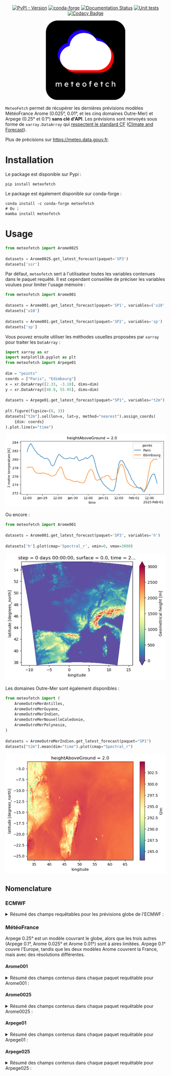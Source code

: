 <div align="center">
  
[![PyPI - Version](https://img.shields.io/pypi/v/meteofetch)](https://pypi.org/project/meteofetch/)
[![conda-forge](https://anaconda.org/conda-forge/meteofetch/badges/version.svg)](https://anaconda.org/conda-forge/meteofetch)
[![Documentation Status](https://img.shields.io/readthedocs/meteofetch?logo=read-the-docs)](https://meteofetch.readthedocs.io)
[![Unit tests](https://github.com/CyrilJl/meteofetch/actions/workflows/pytest.yml/badge.svg)](https://github.com/CyrilJl/meteofetch/actions/workflows/pytest.yml)
[![Codacy Badge](https://app.codacy.com/project/badge/Grade/e9c19a5585b94cb884b738fba87073a1)](https://app.codacy.com/gh/CyrilJl/MeteoFetch/dashboard?utm_source=gh&utm_medium=referral&utm_content=&utm_campaign=Badge_grade)

  <a href="https://github.com/CyrilJl/meteofetch">
    <img src="https://raw.githubusercontent.com/CyrilJl/MeteoFetch/main/_static/logo.svg" alt="Logo" width="250"/>
  </a>

</div>

``MeteoFetch`` permet de récupérer les dernières prévisions modèles MétéoFrance Arome (0.025°, 0.01°, et les cinq domaines Outre-Mer) et Arpege (0.25° et 0.1°) **sans clé d'API**.
Les prévisions sont renvoyés sous forme de ``xarray.DataArray`` qui [respectent le standard CF](https://cfchecker.ncas.ac.uk/) ([Climate and Forecast](https://cfconventions.org/)).

Plus de précisions sur <https://meteo.data.gouv.fr>.

# Installation

Le package est disponible sur Pypi :

```console
pip install meteofetch
```

Le package est également disponible sur conda-forge :

```console
conda install -c conda-forge meteofetch
# Ou :
mamba install meteofetch
```

# Usage

```python
from meteofetch import Arome0025

datasets = Arome0025.get_latest_forecast(paquet='SP3')
datasets['ssr']
```

Par défaut, ``meteofetch`` sert à l'utilisateur toutes les variables contenues dans le paquet requêté.
Il est cependant conseillée de préciser les variables voulues pour limiter l'usage mémoire :

```python
from meteofetch import Arome001

datasets = Arome001.get_latest_forecast(paquet='SP1', variables=('u10', 'v10'))
datasets['u10']

datasets = Arome001.get_latest_forecast(paquet='SP2', variables='sp')
datasets['sp']
```

Vous pouvez ensuite utiliser les méthodes usuelles proposées par ``xarray`` pour traiter les ``DataArray`` :

```python
import xarray as xr
import matplotlib.pyplot as plt
from meteofetch import Arpege01

dim = "points"
coords = ["Paris", "Edimbourg"]
x = xr.DataArray([2.33, -3.18], dims=dim)
y = xr.DataArray([48.9, 55.95], dims=dim)

datasets = Arpege01.get_latest_forecast(paquet="SP1", variables="t2m")

plt.figure(figsize=(8, 3))
datasets["t2m"].sel(lon=x, lat=y, method="nearest").assign_coords(
    {dim: coords}
).plot.line(x="time")
```

![output_code_1](https://raw.githubusercontent.com/CyrilJl/MeteoFetch/main/_static/time_series.png)

Ou encore :

```python
from meteofetch import Arome001

datasets = Arome001.get_latest_forecast(paquet='SP3', variables='h')

datasets['h'].plot(cmap='Spectral_r', vmin=0, vmax=3000)
```

![output_code_2](https://raw.githubusercontent.com/CyrilJl/MeteoFetch/main/_static/plot_map.png)

Les domaines Outre-Mer sont également disponibles :

```python
from meteofetch import (
    AromeOutreMerAntilles,
    AromeOutreMerGuyane,
    AromeOutreMerIndien,
    AromeOutreMerNouvelleCaledonie,
    AromeOutreMerPolynesie,
)

datasets = AromeOutreMerIndien.get_latest_forecast(paquet="SP1")
datasets["t2m"].mean(dim="time").plot(cmap="Spectral_r")
```

![output_code_3](https://raw.githubusercontent.com/CyrilJl/MeteoFetch/main/_static/plot_map_indien.png)

## Nomenclature

### ECMWF

<details>  
<summary>Résumé des champs requêtables pour les prévisions globe de l'ECMWF :</summary>

| Champ   | Description                                               | Unités             | Dimensions                                 | Shape dun run complet |
|---------|-----------------------------------------------------------|--------------------|--------------------------------------------|-----------------------|
| tcw     | Total column water                                        | kg m**-2           | (time, latitude, longitude)                | (85, 721, 1440)       |
| tcwv    | Total column vertically-integrated water vapour           | kg m**-2           | (time, latitude, longitude)                | (85, 721, 1440)       |
| fg10    | Maximum 10 metre wind gust since previous post-processing | m s**-1            | (time, latitude, longitude)                | (67, 721, 1440)       |
| u10     | 10 metre U wind component                                 | m s**-1            | (time, latitude, longitude)                | (85, 721, 1440)       |
| v10     | 10 metre V wind component                                 | m s**-1            | (time, latitude, longitude)                | (85, 721, 1440)       |
| t2m     | 2 metre temperature                                       | K                  | (time, latitude, longitude)                | (85, 721, 1440)       |
| d2m     | 2 metre dewpoint temperature                              | K                  | (time, latitude, longitude)                | (85, 721, 1440)       |
| mx2t3   | Maximum temperature at 2 metres in the last 3 hours       | K                  | (time, latitude, longitude)                | (49, 721, 1440)       |
| mn2t3   | Minimum temperature at 2 metres in the last 3 hours       | K                  | (time, latitude, longitude)                | (49, 721, 1440)       |
| u100    | 100 metre U wind component                                | m s**-1            | (time, latitude, longitude)                | (85, 721, 1440)       |
| v100    | 100 metre V wind component                                | m s**-1            | (time, latitude, longitude)                | (85, 721, 1440)       |
| t       | Temperature                                               | K                  | (time, isobaricInhPa, latitude, longitude) | (85, 13, 721, 1440)   |
| u       | U component of wind                                       | m s**-1            | (time, isobaricInhPa, latitude, longitude) | (85, 13, 721, 1440)   |
| v       | V component of wind                                       | m s**-1            | (time, isobaricInhPa, latitude, longitude) | (85, 13, 721, 1440)   |
| q       | Specific humidity                                         | kg kg**-1          | (time, isobaricInhPa, latitude, longitude) | (85, 13, 721, 1440)   |
| w       | Vertical velocity                                         | Pa s**-1           | (time, isobaricInhPa, latitude, longitude) | (85, 13, 721, 1440)   |
| vo      | Vorticity (relative)                                      | s**-1              | (time, isobaricInhPa, latitude, longitude) | (85, 13, 721, 1440)   |
| d       | Divergence                                                | s**-1              | (time, isobaricInhPa, latitude, longitude) | (85, 13, 721, 1440)   |
| gh      | Geopotential height                                       | gpm                | (time, isobaricInhPa, latitude, longitude) | (85, 13, 721, 1440)   |
| r       | Relative humidity                                         | %                  | (time, isobaricInhPa, latitude, longitude) | (85, 13, 721, 1440)   |
| msl     | Mean sea level pressure                                   | Pa                 | (time, latitude, longitude)                | (85, 721, 1440)       |
| mucape  | Most-unstable CAPE                                        | J kg**-1           | (time, latitude, longitude)                | (85, 721, 1440)       |
| ttr     | Top net long-wave (thermal) radiation                     | J m**-2            | (time, latitude, longitude)                | (85, 721, 1440)       |
| vsw     | Volumetric soil moisture                                  | m**3 m**-3         | (time, soilLayer, latitude, longitude)     | (85, 4, 721, 1440)    |
| sot     | Soil temperature                                          | K                  | (time, soilLayer, latitude, longitude)     | (85, 4, 721, 1440)    |
| asn     | Snow albedo                                               | (0 - 1)            | (time, latitude, longitude)                | (85, 721, 1440)       |
| z       | Geopotential                                              | m**2 s**-2         | (time, latitude, longitude)                | (1, 721, 1440)        |
| sp      | Surface pressure                                          | Pa                 | (time, latitude, longitude)                | (85, 721, 1440)       |
| sdor    | Standard deviation of sub-gridscale orography             | m                  | (time, latitude, longitude)                | (1, 721, 1440)        |
| slor    | Slope of sub-gridscale orography                          | Numeric            | (time, latitude, longitude)                | (1, 721, 1440)        |
| ssrd    | Surface short-wave (solar) radiation downwards            | J m**-2            | (time, latitude, longitude)                | (85, 721, 1440)       |
| lsm     | Land-sea mask                                             | (0 - 1)            | (time, latitude, longitude)                | (85, 721, 1440)       |
| strd    | Surface long-wave (thermal) radiation downwards           | J m**-2            | (time, latitude, longitude)                | (85, 721, 1440)       |
| ssr     | Surface net short-wave (solar) radiation                  | J m**-2            | (time, latitude, longitude)                | (85, 721, 1440)       |
| str     | Surface net long-wave (thermal) radiation                 | J m**-2            | (time, latitude, longitude)                | (85, 721, 1440)       |
| ewss    | Time-integrated eastward turbulent surface stress         | N m**-2 s          | (time, latitude, longitude)                | (85, 721, 1440)       |
| nsss    | Time-integrated northward turbulent surface stress        | N m**-2 s          | (time, latitude, longitude)                | (85, 721, 1440)       |
| ro      | Runoff                                                    | m                  | (time, latitude, longitude)                | (85, 721, 1440)       |
| tp      | Total precipitation                                       | m                  | (time, latitude, longitude)                | (85, 721, 1440)       |
| skt     | Skin temperature                                          | K                  | (time, latitude, longitude)                | (85, 721, 1440)       |
| ptype   | Precipitation type                                        | (Code table 4.201) | (time, latitude, longitude)                | (85, 721, 1440)       |
| tprate  | Total precipitation rate                                  | kg m**-2 s**-1     | (time, latitude, longitude)                | (85, 721, 1440)       |
| sithick | Sea ice thickness                                         | m                  | (time, latitude, longitude)                | (85, 721, 1440)       |
| zos     | Sea surface height                                        | m                  | (time, latitude, longitude)                | (85, 721, 1440)       |
| svn     | Northward surface sea water velocity                      | m s**-1            | (time, latitude, longitude)                | (85, 721, 1440)       |
| sve     | Eastward surface sea water velocity                       | m s**-1            | (time, latitude, longitude)                | (85, 721, 1440)       |
| fg310   | Maximum 10 metre wind gust in the last 3 hours            | m s**-1            | (time, latitude, longitude)                | (18, 721, 1440)       |
| mx2t6   | Maximum temperature at 2 metres in the last 6 hours       | K                  | (time, latitude, longitude)                | (36, 721, 1440)       |
| mn2t6   | Minimum temperature at 2 metres in the last 6 hours       | K                  | (time, latitude, longitude)                | (36, 721, 1440)       |

</details>

### MétéoFrance

Arpege 0.25° est un modèle couvrant le globe, alors que les trois autres (Arpege 0.1°, Arome 0.025° et Arome 0.01°) sont à aires limitées. Arpege 0.1° couvre l'Europe, tandis que les deux modèles Arome couvrent la France, mais avec des résolutions différentes.

#### Arome001

<details>
<summary>Résumé des champs contenus dans chaque paquet requêtable pour Arome001 :</summary>

| Paquet | Champ    | Description                                                 | Dimensions                                     | Shape dun run complet |
|--------|----------|-------------------------------------------------------------|------------------------------------------------|-----------------------|
| SP1    | u10      | 10 metre U wind component                                   | (time, latitude, longitude)                    | (52, 1791, 2801)      |
|        | v10      | 10 metre V wind component                                   | (time, latitude, longitude)                    | (52, 1791, 2801)      |
|        | t2m      | 2 metre temperature                                         | (time, latitude, longitude)                    | (52, 1791, 2801)      |
|        | r2       | 2 metre relative humidity                                   | (time, latitude, longitude)                    | (52, 1791, 2801)      |
|        | efg10    | 10 metre eastward wind gust since previous post-processing  | (time, latitude, longitude)                    | (51, 1791, 2801)      |
|        | nfg10    | 10 metre northward wind gust since previous post-processing | (time, latitude, longitude)                    | (51, 1791, 2801)      |
| SP2    | sp       | Surface pressure                                            | (time, latitude, longitude)                    | (52, 1791, 2801)      |
|        | CAPE_INS | Convective Available Potential Energy instantaneous         | (time, latitude, longitude)                    | (52, 1791, 2801)      |
|        | lcc      | Low cloud cover                                             | (time, latitude, longitude)                    | (51, 1791, 2801)      |
|        | mcc      | Medium cloud cover                                          | (time, latitude, longitude)                    | (51, 1791, 2801)      |
|        | hcc      | High cloud cover                                            | (time, latitude, longitude)                    | (51, 1791, 2801)      |
|        | tgrp     | Graupel (snow pellets) precipitation                        | (time, latitude, longitude)                    | (51, 1791, 2801)      |
|        | tirf     | Time integral of rain flux                                  | (time, latitude, longitude)                    | (51, 1791, 2801)      |
|        | tsnowp   | Total snow precipitation                                    | (time, latitude, longitude)                    | (51, 1791, 2801)      |
| SP3    | h        | Geometrical height                                          | (latitude, longitude)                          | (1791, 2801)          |
| HP1    | ws       | Wind speed                                                  | (time, heightAboveGround, latitude, longitude) | (52, 2, 1791, 2801)   |
|        | u        | U component of wind                                         | (time, heightAboveGround, latitude, longitude) | (52, 2, 1791, 2801)   |
|        | v        | V component of wind                                         | (time, heightAboveGround, latitude, longitude) | (52, 2, 1791, 2801)   |
|        | r        | Relative humidity                                           | (time, heightAboveGround, latitude, longitude) | (52, 4, 1791, 2801)   |
|        | u10      | 10 metre U wind component                                   | (time, latitude, longitude)                    | (52, 1791, 2801)      |
|        | v10      | 10 metre V wind component                                   | (time, latitude, longitude)                    | (52, 1791, 2801)      |
|        | si10     | 10 metre wind speed                                         | (time, latitude, longitude)                    | (52, 1791, 2801)      |
|        | wdir10   | 10 metre wind direction                                     | (time, latitude, longitude)                    | (52, 1791, 2801)      |
|        | wdir     | Wind direction                                              | (time, heightAboveGround, latitude, longitude) | (52, 3, 1791, 2801)   |
|        | u100     | 100 metre U wind component                                  | (time, latitude, longitude)                    | (52, 1791, 2801)      |
|        | v100     | 100 metre V wind component                                  | (time, latitude, longitude)                    | (52, 1791, 2801)      |
|        | si100    | 100 metre wind speed                                        | (time, latitude, longitude)                    | (52, 1791, 2801)      |

</details>

#### Arome0025

<details>
<summary>Résumé des champs contenus dans chaque paquet requêtable pour Arome0025 :</summary>

| Paquet | Champ    | Description                                                    | Dimensions                                      | Shape dun run complet |
|--------|----------|----------------------------------------------------------------|-------------------------------------------------|-----------------------|
| SP1    | fg10     | Maximum 10 metre wind gust since previous post-processing      | (time, latitude, longitude)                     | (51, 717, 1121)       |
|        | efg10    | 10 metre eastward wind gust since previous post-processing     | (time, latitude, longitude)                     | (51, 717, 1121)       |
|        | nfg10    | 10 metre northward wind gust since previous post-processing    | (time, latitude, longitude)                     | (51, 717, 1121)       |
|        | u10      | 10 metre U wind component                                      | (time, latitude, longitude)                     | (52, 717, 1121)       |
|        | v10      | 10 metre V wind component                                      | (time, latitude, longitude)                     | (52, 717, 1121)       |
|        | si10     | 10 metre wind speed                                            | (time, latitude, longitude)                     | (52, 717, 1121)       |
|        | wdir10   | 10 metre wind direction                                        | (time, latitude, longitude)                     | (52, 717, 1121)       |
|        | t2m      | 2 metre temperature                                            | (time, latitude, longitude)                     | (52, 717, 1121)       |
|        | r2       | 2 metre relative humidity                                      | (time, latitude, longitude)                     | (52, 717, 1121)       |
|        | prmsl    | Pressure reduced to MSL                                        | (time, latitude, longitude)                     | (52, 717, 1121)       |
|        | ssrd     | Surface short-wave (solar) radiation downwards                 | (time, latitude, longitude)                     | (51, 717, 1121)       |
|        | tp       | Total Precipitation                                            | (time, latitude, longitude)                     | (51, 717, 1121)       |
|        | tgrp     | Graupel (snow pellets) precipitation                           | (time, latitude, longitude)                     | (51, 717, 1121)       |
|        | tsnowp   | Total snow precipitation                                       | (time, latitude, longitude)                     | (51, 717, 1121)       |
| SP2    | d2m      | 2 metre dewpoint temperature                                   | (time, latitude, longitude)                     | (52, 717, 1121)       |
|        | sh2      | 2 metre specific humidity                                      | (time, latitude, longitude)                     | (52, 717, 1121)       |
|        | mx2t     | Maximum temperature at 2 metres since previous post-processing | (time, latitude, longitude)                     | (51, 717, 1121)       |
|        | mn2t     | Minimum temperature at 2 metres since previous post-processing | (time, latitude, longitude)                     | (51, 717, 1121)       |
|        | t        | Temperature                                                    | (time, latitude, longitude)                     | (52, 717, 1121)       |
|        | sp       | Surface pressure                                               | (time, latitude, longitude)                     | (52, 717, 1121)       |
|        | blh      | Boundary layer height                                          | (time, latitude, longitude)                     | (52, 717, 1121)       |
|        | h        | Geometrical height                                             | (latitude, longitude)                           | (717, 1121)           |
|        | lcc      | Low cloud cover                                                | (time, latitude, longitude)                     | (51, 717, 1121)       |
|        | mcc      | Medium cloud cover                                             | (time, latitude, longitude)                     | (51, 717, 1121)       |
|        | hcc      | High cloud cover                                               | (time, latitude, longitude)                     | (51, 717, 1121)       |
|        | tirf     | Time integral of rain flux                                     | (time, latitude, longitude)                     | (51, 717, 1121)       |
|        | CAPE_INS | Convective Available Potential Energy instantaneous            | (time, latitude, longitude)                     | (52, 717, 1121)       |
| SP3    | sshf     | Time-integrated surface sensible heat net flux                 | (time, latitude, longitude)                     | (51, 717, 1121)       |
|        | slhf     | Time-integrated surface latent heat net flux                   | (time, latitude, longitude)                     | (51, 717, 1121)       |
|        | strd     | Surface long-wave (thermal) radiation downwards                | (time, latitude, longitude)                     | (51, 717, 1121)       |
|        | ssr      | Surface net short-wave (solar) radiation                       | (time, latitude, longitude)                     | (51, 717, 1121)       |
|        | str      | Surface net long-wave (thermal) radiation                      | (time, latitude, longitude)                     | (51, 717, 1121)       |
|        | ssrc     | Surface net short-wave (solar) radiation, clear sky            | (time, latitude, longitude)                     | (51, 717, 1121)       |
|        | strc     | Surface net long-wave (thermal) radiation, clear sky           | (time, latitude, longitude)                     | (51, 717, 1121)       |
|        | iews     | Instantaneous eastward turbulent surface stress                | (time, latitude, longitude)                     | (51, 717, 1121)       |
|        | inss     | Instantaneous northward turbulent surface stress               | (time, latitude, longitude)                     | (51, 717, 1121)       |
| IP1    | z        | Geopotential                                                   | (time, isobaricInhPa, latitude, longitude)      | (52, 24, 717, 1121)   |
|        | t        | Temperature                                                    | (time, isobaricInhPa, latitude, longitude)      | (52, 24, 717, 1121)   |
|        | u        | U component of wind                                            | (time, isobaricInhPa, latitude, longitude)      | (52, 24, 717, 1121)   |
|        | v        | V component of wind                                            | (time, isobaricInhPa, latitude, longitude)      | (52, 24, 717, 1121)   |
|        | r        | Relative humidity                                              | (time, isobaricInhPa, latitude, longitude)      | (52, 24, 717, 1121)   |
| IP2    | crwc     | Specific rain water content                                    | (time, isobaricInhPa, latitude, longitude)      | (52, 24, 717, 1121)   |
|        | cswc     | Specific snow water content                                    | (time, isobaricInhPa, latitude, longitude)      | (52, 24, 717, 1121)   |
|        | clwc     | Specific cloud liquid water content                            | (time, isobaricInhPa, latitude, longitude)      | (52, 24, 717, 1121)   |
|        | ciwc     | Specific cloud ice water content                               | (time, isobaricInhPa, latitude, longitude)      | (52, 24, 717, 1121)   |
|        | cc       | Fraction of cloud cover                                        | (time, isobaricInhPa, latitude, longitude)      | (52, 24, 717, 1121)   |
| IP3    | ws       | Wind speed                                                     | (time, isobaricInhPa, latitude, longitude)      | (52, 24, 717, 1121)   |
|        | pv       | Potential vorticity                                            | (time, isobaricInhPa, latitude, longitude)      | (52, 24, 717, 1121)   |
|        | q        | Specific humidity                                              | (time, isobaricInhPa, latitude, longitude)      | (52, 24, 717, 1121)   |
|        | w        | Vertical velocity                                              | (time, isobaricInhPa, latitude, longitude)      | (52, 24, 717, 1121)   |
|        | dpt      | Dew point temperature                                          | (time, isobaricInhPa, latitude, longitude)      | (52, 24, 717, 1121)   |
|        | wdir     | Wind direction                                                 | (time, isobaricInhPa, latitude, longitude)      | (52, 24, 717, 1121)   |
|        | wz       | Geometric vertical velocity                                    | (time, isobaricInhPa, latitude, longitude)      | (52, 24, 717, 1121)   |
| IP4    | tke      | Turbulent kinetic energy                                       | (time, isobaricInhPa, latitude, longitude)      | (51, 24, 717, 1121)   |
| IP5    | vo       | Vorticity (relative)                                           | (time, isobaricInhPa, latitude, longitude)      | (52, 5, 717, 1121)    |
|        | absv     | Absolute vorticity                                             | (time, isobaricInhPa, latitude, longitude)      | (52, 5, 717, 1121)    |
|        | papt     | Pseudo-adiabatic potential temperature                         | (time, isobaricInhPa, latitude, longitude)      | (52, 20, 717, 1121)   |
|        | z        | Geopotential                                                   | (time, potentialVorticity, latitude, longitude) | (52, 2, 717, 1121)    |
|        | u        | U component of wind                                            | (time, potentialVorticity, latitude, longitude) | (52, 2, 717, 1121)    |
|        | v        | V component of wind                                            | (time, potentialVorticity, latitude, longitude) | (52, 2, 717, 1121)    |
| HP1    | ws       | Wind speed                                                     | (time, heightAboveGround, latitude, longitude)  | (52, 22, 717, 1121)   |
|        | u        | U component of wind                                            | (time, heightAboveGround, latitude, longitude)  | (52, 22, 717, 1121)   |
|        | v        | V component of wind                                            | (time, heightAboveGround, latitude, longitude)  | (52, 22, 717, 1121)   |
|        | pres     | Pressure                                                       | (time, heightAboveGround, latitude, longitude)  | (52, 25, 717, 1121)   |
|        | t        | Temperature                                                    | (time, heightAboveGround, latitude, longitude)  | (52, 25, 717, 1121)   |
|        | r        | Relative humidity                                              | (time, heightAboveGround, latitude, longitude)  | (52, 25, 717, 1121)   |
|        | u10      | 10 metre U wind component                                      | (time, latitude, longitude)                     | (52, 717, 1121)       |
|        | v10      | 10 metre V wind component                                      | (time, latitude, longitude)                     | (52, 717, 1121)       |
|        | si10     | 10 metre wind speed                                            | (time, latitude, longitude)                     | (52, 717, 1121)       |
|        | wdir10   | 10 metre wind direction                                        | (time, latitude, longitude)                     | (52, 717, 1121)       |
|        | wdir     | Wind direction                                                 | (time, heightAboveGround, latitude, longitude)  | (52, 24, 717, 1121)   |
|        | u200     | 200 metre U wind component                                     | (time, latitude, longitude)                     | (52, 717, 1121)       |
|        | v200     | 200 metre V wind component                                     | (time, latitude, longitude)                     | (52, 717, 1121)       |
|        | si200    | 200 metre wind speed                                           | (time, latitude, longitude)                     | (52, 717, 1121)       |
|        | u100     | 100 metre U wind component                                     | (time, latitude, longitude)                     | (52, 717, 1121)       |
|        | v100     | 100 metre V wind component                                     | (time, latitude, longitude)                     | (52, 717, 1121)       |
|        | si100    | 100 metre wind speed                                           | (time, latitude, longitude)                     | (52, 717, 1121)       |
| HP2    | crwc     | Specific rain water content                                    | (time, heightAboveGround, latitude, longitude)  | (52, 25, 717, 1121)   |
|        | cswc     | Specific snow water content                                    | (time, heightAboveGround, latitude, longitude)  | (52, 25, 717, 1121)   |
|        | z        | Geopotential                                                   | (time, heightAboveGround, latitude, longitude)  | (52, 25, 717, 1121)   |
|        | q        | Specific humidity                                              | (time, heightAboveGround, latitude, longitude)  | (52, 25, 717, 1121)   |
|        | clwc     | Specific cloud liquid water content                            | (time, heightAboveGround, latitude, longitude)  | (52, 25, 717, 1121)   |
|        | ciwc     | Specific cloud ice water content                               | (time, heightAboveGround, latitude, longitude)  | (52, 25, 717, 1121)   |
|        | cc       | Fraction of cloud cover                                        | (time, heightAboveGround, latitude, longitude)  | (52, 25, 717, 1121)   |
|        | dpt      | Dew point temperature                                          | (time, heightAboveGround, latitude, longitude)  | (52, 25, 717, 1121)   |
|        | tke      | Turbulent kinetic energy                                       | (time, heightAboveGround, latitude, longitude)  | (51, 25, 717, 1121)   |

</details>

#### Arpege01

<details>
<summary>Résumé des champs contenus dans chaque paquet requêtable pour Arpege01 :</summary>

| Paquet | Champ    | Description                                                    | Dimensions                                      | Shape dun run complet |
|--------|----------|----------------------------------------------------------------|-------------------------------------------------|-----------------------|
| SP1    | fg10     | Maximum 10 metre wind gust since previous post-processing      | (time, latitude, longitude)                     | (102, 521, 741)       |
|        | efg10    | 10 metre eastward wind gust since previous post-processing     | (time, latitude, longitude)                     | (102, 521, 741)       |
|        | nfg10    | 10 metre northward wind gust since previous post-processing    | (time, latitude, longitude)                     | (102, 521, 741)       |
|        | u10      | 10 metre U wind component                                      | (time, latitude, longitude)                     | (103, 521, 741)       |
|        | v10      | 10 metre V wind component                                      | (time, latitude, longitude)                     | (103, 521, 741)       |
|        | si10     | 10 metre wind speed                                            | (time, latitude, longitude)                     | (103, 521, 741)       |
|        | wdir10   | 10 metre wind direction                                        | (time, latitude, longitude)                     | (103, 521, 741)       |
|        | t2m      | 2 metre temperature                                            | (time, latitude, longitude)                     | (103, 521, 741)       |
|        | r2       | 2 metre relative humidity                                      | (time, latitude, longitude)                     | (103, 521, 741)       |
|        | prmsl    | Pressure reduced to MSL                                        | (time, latitude, longitude)                     | (103, 521, 741)       |
|        | ssrd     | Surface short-wave (solar) radiation downwards                 | (time, latitude, longitude)                     | (102, 521, 741)       |
|        | tp       | Total Precipitation                                            | (time, latitude, longitude)                     | (102, 521, 741)       |
|        | tsnowp   | Total snow precipitation                                       | (time, latitude, longitude)                     | (102, 521, 741)       |
| SP2    | d2m      | 2 metre dewpoint temperature                                   | (time, latitude, longitude)                     | (103, 521, 741)       |
|        | sh2      | 2 metre specific humidity                                      | (time, latitude, longitude)                     | (67, 521, 741)        |
|        | mx2t     | Maximum temperature at 2 metres since previous post-processing | (time, latitude, longitude)                     | (34, 521, 741)        |
|        | mn2t     | Minimum temperature at 2 metres since previous post-processing | (time, latitude, longitude)                     | (34, 521, 741)        |
|        | t        | Temperature                                                    | (time, latitude, longitude)                     | (67, 521, 741)        |
|        | sp       | Surface pressure                                               | (time, latitude, longitude)                     | (67, 521, 741)        |
|        | blh      | Boundary layer height                                          | (time, latitude, longitude)                     | (67, 521, 741)        |
|        | lcc      | Low cloud cover                                                | (time, latitude, longitude)                     | (103, 521, 741)       |
|        | mcc      | Medium cloud cover                                             | (time, latitude, longitude)                     | (103, 521, 741)       |
|        | hcc      | High cloud cover                                               | (time, latitude, longitude)                     | (103, 521, 741)       |
|        | sshf     | Time-integrated surface sensible heat net flux                 | (time, latitude, longitude)                     | (66, 521, 741)        |
|        | slhf     | Time-integrated surface latent heat net flux                   | (time, latitude, longitude)                     | (66, 521, 741)        |
|        | strd     | Surface long-wave (thermal) radiation downwards                | (time, latitude, longitude)                     | (102, 521, 741)       |
|        | ssr      | Surface net short-wave (solar) radiation                       | (time, latitude, longitude)                     | (66, 521, 741)        |
|        | str      | Surface net long-wave (thermal) radiation                      | (time, latitude, longitude)                     | (66, 521, 741)        |
|        | ssrc     | Surface net short-wave (solar) radiation, clear sky            | (time, latitude, longitude)                     | (66, 521, 741)        |
|        | strc     | Surface net long-wave (thermal) radiation, clear sky           | (time, latitude, longitude)                     | (66, 521, 741)        |
|        | iews     | Instantaneous eastward turbulent surface stress                | (time, latitude, longitude)                     | (66, 521, 741)        |
|        | inss     | Instantaneous northward turbulent surface stress               | (time, latitude, longitude)                     | (66, 521, 741)        |
|        | h        | Geometrical height                                             | (latitude, longitude)                           | (521, 741)            |
|        | CAPE_INS | Convective Available Potential Energy instantaneous            | (time, latitude, longitude)                     | (67, 521, 741)        |
| IP1    | z        | Geopotential                                                   | (time, isobaricInhPa, latitude, longitude)      | (67, 24, 521, 741)    |
|        | t        | Temperature                                                    | (time, isobaricInhPa, latitude, longitude)      | (67, 24, 521, 741)    |
|        | u        | U component of wind                                            | (time, isobaricInhPa, latitude, longitude)      | (67, 24, 521, 741)    |
|        | v        | V component of wind                                            | (time, isobaricInhPa, latitude, longitude)      | (67, 24, 521, 741)    |
|        | r        | Relative humidity                                              | (time, isobaricInhPa, latitude, longitude)      | (67, 24, 521, 741)    |
| IP2    | ws       | Wind speed                                                     | (time, isobaricInhPa, latitude, longitude)      | (67, 24, 521, 741)    |
|        | q        | Specific humidity                                              | (time, isobaricInhPa, latitude, longitude)      | (67, 24, 521, 741)    |
|        | w        | Vertical velocity                                              | (time, isobaricInhPa, latitude, longitude)      | (67, 24, 521, 741)    |
|        | dpt      | Dew point temperature                                          | (time, isobaricInhPa, latitude, longitude)      | (67, 24, 521, 741)    |
|        | wdir     | Wind direction                                                 | (time, isobaricInhPa, latitude, longitude)      | (67, 24, 521, 741)    |
| IP3    | clwc     | Specific cloud liquid water content                            | (time, isobaricInhPa, latitude, longitude)      | (67, 24, 521, 741)    |
|        | ciwc     | Specific cloud ice water content                               | (time, isobaricInhPa, latitude, longitude)      | (67, 24, 521, 741)    |
|        | cc       | Fraction of cloud cover                                        | (time, isobaricInhPa, latitude, longitude)      | (67, 24, 521, 741)    |
|        | tke      | Turbulent kinetic energy                                       | (time, isobaricInhPa, latitude, longitude)      | (67, 24, 521, 741)    |
| IP4    | pv       | Potential vorticity                                            | (time, isobaricInhPa, latitude, longitude)      | (67, 24, 521, 741)    |
|        | vo       | Vorticity (relative)                                           | (time, isobaricInhPa, latitude, longitude)      | (67, 4, 521, 741)     |
|        | absv     | Absolute vorticity                                             | (time, isobaricInhPa, latitude, longitude)      | (67, 4, 521, 741)     |
|        | papt     | Pseudo-adiabatic potential temperature                         | (time, isobaricInhPa, latitude, longitude)      | (67, 20, 521, 741)    |
|        | z        | Geopotential                                                   | (time, potentialVorticity, latitude, longitude) | (67, 2, 521, 741)     |
|        | u        | U component of wind                                            | (time, potentialVorticity, latitude, longitude) | (67, 2, 521, 741)     |
|        | v        | V component of wind                                            | (time, potentialVorticity, latitude, longitude) | (67, 2, 521, 741)     |
| HP1    | ws       | Wind speed                                                     | (time, heightAboveGround, latitude, longitude)  | (103, 22, 521, 741)   |
|        | u        | U component of wind                                            | (time, heightAboveGround, latitude, longitude)  | (103, 22, 521, 741)   |
|        | v        | V component of wind                                            | (time, heightAboveGround, latitude, longitude)  | (103, 22, 521, 741)   |
|        | pres     | Pressure                                                       | (time, heightAboveGround, latitude, longitude)  | (67, 24, 521, 741)    |
|        | t        | Temperature                                                    | (time, heightAboveGround, latitude, longitude)  | (67, 24, 521, 741)    |
|        | r        | Relative humidity                                              | (time, heightAboveGround, latitude, longitude)  | (67, 24, 521, 741)    |
|        | wdir     | Wind direction                                                 | (time, heightAboveGround, latitude, longitude)  | (103, 24, 521, 741)   |
|        | u200     | 200 metre U wind component                                     | (time, latitude, longitude)                     | (67, 521, 741)        |
|        | v200     | 200 metre V wind component                                     | (time, latitude, longitude)                     | (67, 521, 741)        |
|        | si200    | 200 metre wind speed                                           | (time, latitude, longitude)                     | (67, 521, 741)        |
|        | u100     | 100 metre U wind component                                     | (time, latitude, longitude)                     | (103, 521, 741)       |
|        | v100     | 100 metre V wind component                                     | (time, latitude, longitude)                     | (103, 521, 741)       |
|        | si100    | 100 metre wind speed                                           | (time, latitude, longitude)                     | (103, 521, 741)       |
| HP2    | z        | Geopotential                                                   | (time, heightAboveGround, latitude, longitude)  | (67, 24, 521, 741)    |
|        | q        | Specific humidity                                              | (time, heightAboveGround, latitude, longitude)  | (67, 24, 521, 741)    |
|        | clwc     | Specific cloud liquid water content                            | (time, heightAboveGround, latitude, longitude)  | (67, 24, 521, 741)    |
|        | ciwc     | Specific cloud ice water content                               | (time, heightAboveGround, latitude, longitude)  | (49, 24, 521, 741)    |
|        | cc       | Fraction of cloud cover                                        | (time, heightAboveGround, latitude, longitude)  | (67, 24, 521, 741)    |
|        | dpt      | Dew point temperature                                          | (time, heightAboveGround, latitude, longitude)  | (67, 24, 521, 741)    |
|        | tke      | Turbulent kinetic energy                                       | (time, heightAboveGround, latitude, longitude)  | (67, 24, 521, 741)    |

</details>

#### Arpege025

<details>
<summary>Résumé des champs contenus dans chaque paquet requêtable pour Arpege025 :</summary>

| Paquet | Champ    | Description                                                    | Dimensions                                      | Shape dun run complet |
|--------|----------|----------------------------------------------------------------|-------------------------------------------------|-----------------------|
| SP1    | fg10     | Maximum 10 metre wind gust since previous post-processing      | (time, latitude, longitude)                     | (33, 721, 1440)       |
|        | efg10    | 10 metre eastward wind gust since previous post-processing     | (time, latitude, longitude)                     | (33, 721, 1440)       |
|        | nfg10    | 10 metre northward wind gust since previous post-processing    | (time, latitude, longitude)                     | (33, 721, 1440)       |
|        | u10      | 10 metre U wind component                                      | (time, latitude, longitude)                     | (34, 721, 1440)       |
|        | v10      | 10 metre V wind component                                      | (time, latitude, longitude)                     | (34, 721, 1440)       |
|        | si10     | 10 metre wind speed                                            | (time, latitude, longitude)                     | (34, 721, 1440)       |
|        | wdir10   | 10 metre wind direction                                        | (time, latitude, longitude)                     | (34, 721, 1440)       |
|        | t2m      | 2 metre temperature                                            | (time, latitude, longitude)                     | (34, 721, 1440)       |
|        | r2       | 2 metre relative humidity                                      | (time, latitude, longitude)                     | (34, 721, 1440)       |
|        | prmsl    | Pressure reduced to MSL                                        | (time, latitude, longitude)                     | (34, 721, 1440)       |
|        | ssrd     | Surface short-wave (solar) radiation downwards                 | (time, latitude, longitude)                     | (33, 721, 1440)       |
|        | tp       | Total Precipitation                                            | (time, latitude, longitude)                     | (33, 721, 1440)       |
|        | tsnowp   | Total snow precipitation                                       | (time, latitude, longitude)                     | (33, 721, 1440)       |
| SP2    | d2m      | 2 metre dewpoint temperature                                   | (time, latitude, longitude)                     | (34, 721, 1440)       |
|        | sh2      | 2 metre specific humidity                                      | (time, latitude, longitude)                     | (34, 721, 1440)       |
|        | mx2t     | Maximum temperature at 2 metres since previous post-processing | (time, latitude, longitude)                     | (33, 721, 1440)       |
|        | mn2t     | Minimum temperature at 2 metres since previous post-processing | (time, latitude, longitude)                     | (33, 721, 1440)       |
|        | t        | Temperature                                                    | (time, latitude, longitude)                     | (34, 721, 1440)       |
|        | sp       | Surface pressure                                               | (time, latitude, longitude)                     | (34, 721, 1440)       |
|        | blh      | Boundary layer height                                          | (time, latitude, longitude)                     | (34, 721, 1440)       |
|        | lcc      | Low cloud cover                                                | (time, latitude, longitude)                     | (34, 721, 1440)       |
|        | mcc      | Medium cloud cover                                             | (time, latitude, longitude)                     | (34, 721, 1440)       |
|        | hcc      | High cloud cover                                               | (time, latitude, longitude)                     | (34, 721, 1440)       |
|        | sshf     | Time-integrated surface sensible heat net flux                 | (time, latitude, longitude)                     | (33, 721, 1440)       |
|        | slhf     | Time-integrated surface latent heat net flux                   | (time, latitude, longitude)                     | (33, 721, 1440)       |
|        | strd     | Surface long-wave (thermal) radiation downwards                | (time, latitude, longitude)                     | (33, 721, 1440)       |
|        | ssr      | Surface net short-wave (solar) radiation                       | (time, latitude, longitude)                     | (33, 721, 1440)       |
|        | str      | Surface net long-wave (thermal) radiation                      | (time, latitude, longitude)                     | (33, 721, 1440)       |
|        | iews     | Instantaneous eastward turbulent surface stress                | (time, latitude, longitude)                     | (33, 721, 1440)       |
|        | inss     | Instantaneous northward turbulent surface stress               | (time, latitude, longitude)                     | (33, 721, 1440)       |
|        | h        | Geometrical height                                             | (latitude, longitude)                           | (721, 1440)           |
|        | CAPE_INS | Convective Available Potential Energy instantaneous            | (time, latitude, longitude)                     | (34, 721, 1440)       |
| IP1    | z        | Geopotential                                                   | (time, isobaricInhPa, latitude, longitude)      | (34, 34, 721, 1440)   |
|        | t        | Temperature                                                    | (time, isobaricInhPa, latitude, longitude)      | (34, 34, 721, 1440)   |
|        | u        | U component of wind                                            | (time, isobaricInhPa, latitude, longitude)      | (34, 34, 721, 1440)   |
|        | v        | V component of wind                                            | (time, isobaricInhPa, latitude, longitude)      | (34, 34, 721, 1440)   |
|        | r        | Relative humidity                                              | (time, isobaricInhPa, latitude, longitude)      | (34, 34, 721, 1440)   |
| IP2    | ws       | Wind speed                                                     | (time, isobaricInhPa, latitude, longitude)      | (34, 34, 721, 1440)   |
|        | q        | Specific humidity                                              | (time, isobaricInhPa, latitude, longitude)      | (34, 34, 721, 1440)   |
|        | w        | Vertical velocity                                              | (time, isobaricInhPa, latitude, longitude)      | (34, 34, 721, 1440)   |
|        | dpt      | Dew point temperature                                          | (time, isobaricInhPa, latitude, longitude)      | (34, 34, 721, 1440)   |
|        | wdir     | Wind direction                                                 | (time, isobaricInhPa, latitude, longitude)      | (34, 34, 721, 1440)   |
| IP3    | clwc     | Specific cloud liquid water content                            | (time, isobaricInhPa, latitude, longitude)      | (34, 24, 721, 1440)   |
|        | ciwc     | Specific cloud ice water content                               | (time, isobaricInhPa, latitude, longitude)      | (34, 24, 721, 1440)   |
|        | cc       | Fraction of cloud cover                                        | (time, isobaricInhPa, latitude, longitude)      | (34, 24, 721, 1440)   |
|        | tke      | Turbulent kinetic energy                                       | (time, isobaricInhPa, latitude, longitude)      | (34, 24, 721, 1440)   |
| IP4    | pv       | Potential vorticity                                            | (time, isobaricInhPa, latitude, longitude)      | (34, 26, 721, 1440)   |
|        | vo       | Vorticity (relative)                                           | (time, isobaricInhPa, latitude, longitude)      | (34, 26, 721, 1440)   |
|        | absv     | Absolute vorticity                                             | (time, isobaricInhPa, latitude, longitude)      | (34, 26, 721, 1440)   |
|        | papt     | Pseudo-adiabatic potential temperature                         | (time, isobaricInhPa, latitude, longitude)      | (34, 20, 721, 1440)   |
|        | z        | Geopotential                                                   | (time, potentialVorticity, latitude, longitude) | (34, 3, 721, 1440)    |
|        | u        | U component of wind                                            | (time, potentialVorticity, latitude, longitude) | (34, 3, 721, 1440)    |
|        | v        | V component of wind                                            | (time, potentialVorticity, latitude, longitude) | (34, 3, 721, 1440)    |
| HP1    | ws       | Wind speed                                                     | (time, heightAboveGround, latitude, longitude)  | (34, 22, 721, 1440)   |
|        | u        | U component of wind                                            | (time, heightAboveGround, latitude, longitude)  | (34, 22, 721, 1440)   |
|        | v        | V component of wind                                            | (time, heightAboveGround, latitude, longitude)  | (34, 22, 721, 1440)   |
|        | pres     | Pressure                                                       | (time, heightAboveGround, latitude, longitude)  | (34, 24, 721, 1440)   |
|        | t        | Temperature                                                    | (time, heightAboveGround, latitude, longitude)  | (34, 24, 721, 1440)   |
|        | r        | Relative humidity                                              | (time, heightAboveGround, latitude, longitude)  | (34, 24, 721, 1440)   |
|        | wdir     | Wind direction                                                 | (time, heightAboveGround, latitude, longitude)  | (34, 24, 721, 1440)   |
|        | u200     | 200 metre U wind component                                     | (time, latitude, longitude)                     | (34, 721, 1440)       |
|        | v200     | 200 metre V wind component                                     | (time, latitude, longitude)                     | (34, 721, 1440)       |
|        | si200    | 200 metre wind speed                                           | (time, latitude, longitude)                     | (34, 721, 1440)       |
|        | u100     | 100 metre U wind component                                     | (time, latitude, longitude)                     | (34, 721, 1440)       |
|        | v100     | 100 metre V wind component                                     | (time, latitude, longitude)                     | (34, 721, 1440)       |
|        | si100    | 100 metre wind speed                                           | (time, latitude, longitude)                     | (34, 721, 1440)       |
| HP2    | z        | Geopotential                                                   | (time, heightAboveGround, latitude, longitude)  | (34, 24, 721, 1440)   |
|        | q        | Specific humidity                                              | (time, heightAboveGround, latitude, longitude)  | (34, 24, 721, 1440)   |
|        | clwc     | Specific cloud liquid water content                            | (time, heightAboveGround, latitude, longitude)  | (34, 24, 721, 1440)   |
|        | ciwc     | Specific cloud ice water content                               | (time, heightAboveGround, latitude, longitude)  | (34, 24, 721, 1440)   |
|        | cc       | Fraction of cloud cover                                        | (time, heightAboveGround, latitude, longitude)  | (34, 24, 721, 1440)   |
|        | dpt      | Dew point temperature                                          | (time, heightAboveGround, latitude, longitude)  | (34, 24, 721, 1440)   |
|        | tke      | Turbulent kinetic energy                                       | (time, heightAboveGround, latitude, longitude)  | (34, 24, 721, 1440)   |

</details>
